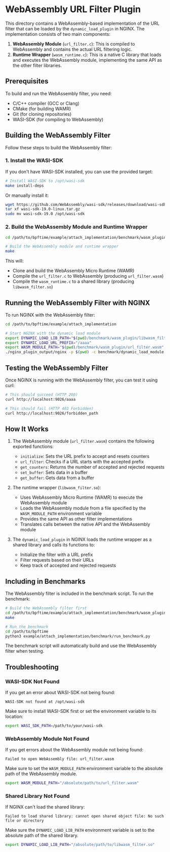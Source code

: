 # WebAssembly URL Filter Plugin

This directory contains a WebAssembly-based implementation of the URL filter that can be loaded by the `dynamic_load_plugin` in NGINX. The implementation consists of two main components:

1. **WebAssembly Module** (`url_filter.c`): This is compiled to WebAssembly and contains the actual URL filtering logic.
2. **Runtime Wrapper** (`wasm_runtime.c`): This is a native C library that loads and executes the WebAssembly module, implementing the same API as the other filter libraries.

## Prerequisites

To build and run the WebAssembly filter, you need:

- C/C++ compiler (GCC or Clang)
- CMake (for building WAMR)
- Git (for cloning repositories)
- WASI-SDK (for compiling to WebAssembly)

## Building the WebAssembly Filter

Follow these steps to build the WebAssembly filter:

### 1. Install the WASI-SDK

If you don't have WASI-SDK installed, you can use the provided target:

```bash
# Install WASI-SDK to /opt/wasi-sdk
make install-deps
```

Or manually install it:

```bash
wget https://github.com/WebAssembly/wasi-sdk/releases/download/wasi-sdk-19/wasi-sdk-19.0-linux.tar.gz
tar xf wasi-sdk-19.0-linux.tar.gz
sudo mv wasi-sdk-19.0 /opt/wasi-sdk
```

### 2. Build the WebAssembly Module and Runtime Wrapper

```bash
cd /path/to/bpftime/example/attach_implementation/benchmark/wasm_plugin

# Build the WebAssembly module and runtime wrapper
make
```

This will:
- Clone and build the WebAssembly Micro Runtime (WAMR)
- Compile the `url_filter.c` to WebAssembly (producing `url_filter.wasm`)
- Compile the `wasm_runtime.c` to a shared library (producing `libwasm_filter.so`)

## Running the WebAssembly Filter with NGINX

To run NGINX with the WebAssembly filter:

```bash
cd /path/to/bpftime/example/attach_implementation

# Start NGINX with the dynamic load module
export DYNAMIC_LOAD_LIB_PATH="$(pwd)/benchmark/wasm_plugin/libwasm_filter.so"
export DYNAMIC_LOAD_URL_PREFIX="/aaaa"
export WASM_MODULE_PATH="$(pwd)/benchmark/wasm_plugin/url_filter.wasm"
./nginx_plugin_output/nginx -p $(pwd) -c benchmark/dynamic_load_module.conf
```

## Testing the WebAssembly Filter

Once NGINX is running with the WebAssembly filter, you can test it using curl:

```bash
# This should succeed (HTTP 200)
curl http://localhost:9026/aaaa

# This should fail (HTTP 403 Forbidden)
curl http://localhost:9026/forbidden_path
```

## How It Works

1. The WebAssembly module (`url_filter.wasm`) contains the following exported functions:
   - `initialize`: Sets the URL prefix to accept and resets counters
   - `url_filter`: Checks if a URL starts with the accepted prefix
   - `get_counters`: Returns the number of accepted and rejected requests
   - `set_buffer`: Sets data in a buffer
   - `get_buffer`: Gets data from a buffer

2. The runtime wrapper (`libwasm_filter.so`):
   - Uses WebAssembly Micro Runtime (WAMR) to execute the WebAssembly module
   - Loads the WebAssembly module from a file specified by the `WASM_MODULE_PATH` environment variable
   - Provides the same API as other filter implementations
   - Translates calls between the native API and the WebAssembly module

3. The `dynamic_load_plugin` in NGINX loads the runtime wrapper as a shared library and calls its functions to:
   - Initialize the filter with a URL prefix
   - Filter requests based on their URLs
   - Keep track of accepted and rejected requests

## Including in Benchmarks

The WebAssembly filter is included in the benchmark script. To run the benchmark:

```bash
# Build the WebAssembly filter first
cd /path/to/bpftime/example/attach_implementation/benchmark/wasm_plugin
make

# Run the benchmark
cd /path/to/bpftime
python3 example/attach_implementation/benchmark/run_benchmark.py
```

The benchmark script will automatically build and use the WebAssembly filter when testing.

## Troubleshooting

### WASI-SDK Not Found

If you get an error about WASI-SDK not being found:

```
WASI-SDK not found at /opt/wasi-sdk
```

Make sure to install WASI-SDK first or set the environment variable to its location:

```bash
export WASI_SDK_PATH=/path/to/your/wasi-sdk
```

### WebAssembly Module Not Found

If you get errors about the WebAssembly module not being found:

```
Failed to open WebAssembly file: url_filter.wasm
```

Make sure to set the `WASM_MODULE_PATH` environment variable to the absolute path of the WebAssembly module.

```bash
export WASM_MODULE_PATH="/absolute/path/to/url_filter.wasm"
```

### Shared Library Not Found

If NGINX can't load the shared library:

```
Failed to load shared library: cannot open shared object file: No such file or directory
```

Make sure the `DYNAMIC_LOAD_LIB_PATH` environment variable is set to the absolute path of the shared library.

```bash
export DYNAMIC_LOAD_LIB_PATH="/absolute/path/to/libwasm_filter.so"
``` 